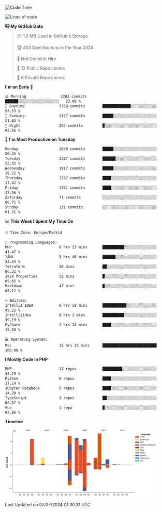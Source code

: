 <!--START_SECTION:waka-->
![Code Time](http://img.shields.io/badge/Code%20Time-250%20hrs%2043%20mins-blue)

![Lines of code](https://img.shields.io/badge/From%20Hello%20World%20I%27ve%20Written-31.4%20million%20lines%20of%20code-blue)

**🐱 My GitHub Data** 

> 📦 1.3 MB Used in GitHub's Storage 
 > 
> 🏆 403 Contributions in the Year 2024
 > 
> 🚫 Not Opted to Hire
 > 
> 📜 13 Public Repositories 
 > 
> 🔑 6 Private Repositories 
 > 
**I'm an Early 🐤** 

```text
🌞 Morning                2203 commits        ██████░░░░░░░░░░░░░░░░░░░   22.09 % 
🌆 Daytime                5339 commits        █████████████░░░░░░░░░░░░   53.53 % 
🌃 Evening                2177 commits        █████░░░░░░░░░░░░░░░░░░░░   21.83 % 
🌙 Night                  255 commits         █░░░░░░░░░░░░░░░░░░░░░░░░   02.56 % 
```
📅 **I'm Most Productive on Tuesday** 

```text
Monday                   2030 commits        █████░░░░░░░░░░░░░░░░░░░░   20.35 % 
Tuesday                  2337 commits        ██████░░░░░░░░░░░░░░░░░░░   23.43 % 
Wednesday                1917 commits        █████░░░░░░░░░░░░░░░░░░░░   19.22 % 
Thursday                 1737 commits        ████░░░░░░░░░░░░░░░░░░░░░   17.42 % 
Friday                   1751 commits        ████░░░░░░░░░░░░░░░░░░░░░   17.56 % 
Saturday                 71 commits          ░░░░░░░░░░░░░░░░░░░░░░░░░   00.71 % 
Sunday                   131 commits         ░░░░░░░░░░░░░░░░░░░░░░░░░   01.31 % 
```


📊 **This Week I Spent My Time On** 

```text
🕑︎ Time Zone: Europe/Madrid

💬 Programming Languages: 
PHP                      6 hrs 23 mins       ██████████░░░░░░░░░░░░░░░   41.47 % 
YAML                     3 hrs 46 mins       ██████░░░░░░░░░░░░░░░░░░░   24.43 % 
Terraform                58 mins             ██░░░░░░░░░░░░░░░░░░░░░░░   06.31 % 
Java Properties          52 mins             █░░░░░░░░░░░░░░░░░░░░░░░░   05.65 % 
Markdown                 47 mins             █░░░░░░░░░░░░░░░░░░░░░░░░   05.12 % 

🔥 Editors: 
IntelliJ IDEA            6 hrs 58 mins       ███████████░░░░░░░░░░░░░░   45.22 % 
Intellijidea             6 hrs 2 mins        ██████████░░░░░░░░░░░░░░░   39.19 % 
PyCharm                  2 hrs 24 mins       ████░░░░░░░░░░░░░░░░░░░░░   15.58 % 

💻 Operating System: 
Mac                      15 hrs 25 mins      █████████████████████████   100.00 % 
```

**I Mostly Code in PHP** 

```text
PHP                      12 repos            █████████░░░░░░░░░░░░░░░░   34.29 % 
Python                   6 repos             ████░░░░░░░░░░░░░░░░░░░░░   17.14 % 
Jupyter Notebook         5 repos             ████░░░░░░░░░░░░░░░░░░░░░   14.29 % 
TypeScript               3 repos             ██░░░░░░░░░░░░░░░░░░░░░░░   08.57 % 
Vue                      1 repo              █░░░░░░░░░░░░░░░░░░░░░░░░   02.86 % 
```



**Timeline**

![Lines of Code chart](https://raw.githubusercontent.com/danisoronellas/danisoronellas/main/assets/bar_graph.png)


 Last Updated on 07/07/2024 01:30:31 UTC
<!--END_SECTION:waka-->

